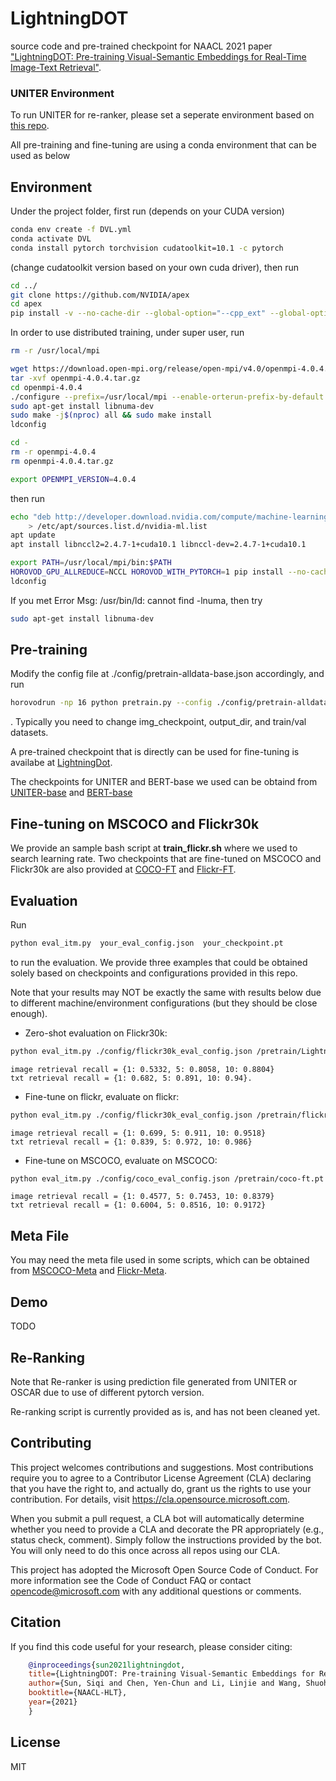# LightningDOT
source code and pre-trained checkpoint for NAACL 2021 paper ["LightningDOT: Pre-training Visual-Semantic Embeddings for Real-Time Image-Text Retrieval"](https://arxiv.org/abs/2103.08784).

### UNITER Environment
To run UNITER for re-ranker, please set a seperate environment based on [this repo](https://github.com/ChenRocks/UNITER). 

All pre-training and fine-tuning are using a conda environment that can be used as below
## Environment

Under the project folder, first run (depends on your CUDA version)
```bash
conda env create -f DVL.yml
conda activate DVL
conda install pytorch torchvision cudatoolkit=10.1 -c pytorch
```
(change cudatoolkit version based on your own cuda driver), then run
```bash
cd ../
git clone https://github.com/NVIDIA/apex
cd apex
pip install -v --no-cache-dir --global-option="--cpp_ext" --global-option="--cuda_ext" ./
```
In order to use distributed training, under super user, run

```bash
rm -r /usr/local/mpi

wget https://download.open-mpi.org/release/open-mpi/v4.0/openmpi-4.0.4.tar.gz 
tar -xvf openmpi-4.0.4.tar.gz 
cd openmpi-4.0.4
./configure --prefix=/usr/local/mpi --enable-orterun-prefix-by-default --disable-getpwuid --with-verbs
sudo apt-get install libnuma-dev
sudo make -j$(nproc) all && sudo make install
ldconfig

cd -
rm -r openmpi-4.0.4
rm openmpi-4.0.4.tar.gz

export OPENMPI_VERSION=4.0.4
```
then run
```bash
echo "deb http://developer.download.nvidia.com/compute/machine-learning/repos/ubuntu1604/x86_64 /" \
    > /etc/apt/sources.list.d/nvidia-ml.list
apt update
apt install libnccl2=2.4.7-1+cuda10.1 libnccl-dev=2.4.7-1+cuda10.1

export PATH=/usr/local/mpi/bin:$PATH
HOROVOD_GPU_ALLREDUCE=NCCL HOROVOD_WITH_PYTORCH=1 pip install --no-cache-dir horovod
ldconfig
```

If you met Error Msg:
/usr/bin/ld: cannot find -lnuma, then try
```bash
sudo apt-get install libnuma-dev
```

## Pre-training
Modify the config file at ./config/pretrain-alldata-base.json accordingly, and run
```bash
horovodrun -np 16 python pretrain.py --config ./config/pretrain-alldata-base.json
```
. Typically you need to change img_checkpoint, output_dir, and train/val datasets.

A pre-trained checkpoint that is directly can be used for fine-tuning is availabe at [LightningDot](https://convaisharables.blob.core.windows.net/lightningdot/LightningDot.pt).

The checkpoints for UNITER and BERT-base we used can be obtaind from [UNITER-base](https://convaisharables.blob.core.windows.net/lightningdot/uniter-base.pt) and [BERT-base](https://convaisharables.blob.core.windows.net/lightningdot/bert-base-cased.pt)


## Fine-tuning on MSCOCO and Flickr30k
We provide an sample bash script at **train_flickr.sh** where we used to search learning rate.
Two checkpoints that are fine-tuned on MSCOCO and Flickr30k are also provided at [COCO-FT](https://convaisharables.blob.core.windows.net/lightningdot/coco-ft.pt) and [Flickr-FT](https://convaisharables.blob.core.windows.net/lightningdot/flickr-ft.pt).


## Evaluation
Run
```bash
python eval_itm.py  your_eval_config.json  your_checkpoint.pt 
```
to run the evaluation.
We provide three examples that could be obtained solely based on checkpoints and configurations provided in this repo.

Note that your results may NOT be exactly the same with results below due to different machine/environment configurations (but they should be close enough).


- Zero-shot evaluation on Flickr30k:
```bash
python eval_itm.py ./config/flickr30k_eval_config.json /pretrain/LightningDot.pt
```
```
image retrieval recall = {1: 0.5332, 5: 0.8058, 10: 0.8804}
txt retrieval recall = {1: 0.682, 5: 0.891, 10: 0.94}.
```

- Fine-tune on flickr, evaluate on flickr:
```bash
python eval_itm.py ./config/flickr30k_eval_config.json /pretrain/flickr-ft.pt
```
```
image retrieval recall = {1: 0.699, 5: 0.911, 10: 0.9518}
txt retrieval recall = {1: 0.839, 5: 0.972, 10: 0.986}
```
- Fine-tune on MSCOCO, evaluate on MSCOCO:
```bash
python eval_itm.py ./config/coco_eval_config.json /pretrain/coco-ft.pt
```
```
image retrieval recall = {1: 0.4577, 5: 0.7453, 10: 0.8379}
txt retrieval recall = {1: 0.6004, 5: 0.8516, 10: 0.9172}
```


## Meta File
You may need the meta file used in some scripts, which can be obtained from [MSCOCO-Meta](https://convaisharables.blob.core.windows.net/lightningdot/coco-meta.pt) and [Flickr-Meta](https://convaisharables.blob.core.windows.net/lightningdot/flickr-meta.pt).
## Demo 
TODO


## Re-Ranking
Note that Re-ranker is using prediction file generated from UNITER or OSCAR due to use of different pytorch version. 

Re-ranking script is currently provided as is, and has not been cleaned yet. 


## Contributing
This project welcomes contributions and suggestions. Most contributions require you to agree to a Contributor License Agreement (CLA) declaring that you have the right to, and actually do, grant us the rights to use your contribution. For details, visit https://cla.opensource.microsoft.com.

When you submit a pull request, a CLA bot will automatically determine whether you need to provide a CLA and decorate the PR appropriately (e.g., status check, comment). Simply follow the instructions provided by the bot. You will only need to do this once across all repos using our CLA.

This project has adopted the Microsoft Open Source Code of Conduct. For more information see the Code of Conduct FAQ or contact opencode@microsoft.com with any additional questions or comments.


## Citation
If you find this code useful for your research, please consider citing:
```bibtex
    @inproceedings{sun2021lightningdot,
    title={LightningDOT: Pre-training Visual-Semantic Embeddings for Real-Time Image-Text Retrieval},
    author={Sun, Siqi and Chen, Yen-Chun and Li, Linjie and Wang, Shuohang and Fang, Yuwei and Liu, Jingjing},
    booktitle={NAACL-HLT},
    year={2021}
    } 
```

## License

MIT
